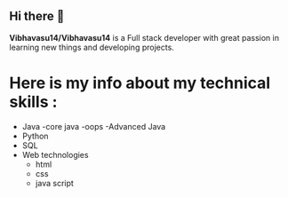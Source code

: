 ## Hi there 👋


**Vibhavasu14/Vibhavasu14** is a Full stack developer with great passion in learning new things and developing projects.

<h1>Here is my info about my technical skills :</h1>

- Java
  -core java
  -oops
  -Advanced Java
- Python
- SQL
- Web technologies
  - html
  - css
  - java script
